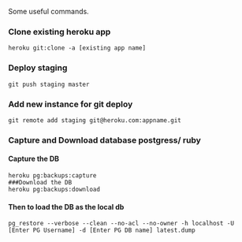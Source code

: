 Some useful commands.

### Clone existing heroku app

    heroku git:clone -a [existing app name]
### Deploy staging

    git push staging master

### Add new instance for git deploy

    git remote add staging git@heroku.com:appname.git

### Capture and Download database postgress/ ruby
#### Capture the DB

	heroku pg:backups:capture
	###Download the DB
	heroku pg:backups:download
#### Then to load the DB as the local db

	pg_restore --verbose --clean --no-acl --no-owner -h localhost -U [Enter PG Username] -d [Enter PG DB name] latest.dump
